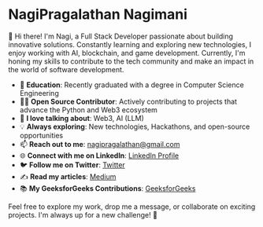 # NagiPragalathan Nagimani

👋 Hi there! I'm Nagi, a Full Stack Developer passionate about building innovative solutions. Constantly learning and exploring new technologies, I enjoy working with AI, blockchain, and game development. Currently, I'm honing my skills to contribute to the tech community and make an impact in the world of software development.

- 🏫 **Education**: Recently graduated with a degree in Computer Science Engineering
- 👨‍💻 **Open Source Contributor**: Actively contributing to projects that advance the Python and Web3 ecosystem
- 💬 **I love talking about**: Web3, AI (LLM)
- 💡 **Always exploring**: New technologies, Hackathons, and open-source opportunities
- 📫 **Reach out to me**: nagipragalathan@gmail.com
- 🌐 **Connect with me on LinkedIn**: [LinkedIn Profile](https://www.linkedin.com/in/nagi-pragalathan/)
- 🐦 **Follow me on Twitter**: [Twitter](https://twitter.com/NagiPragalathan)
- ✍️ **Read my articles**: [Medium](https://medium.com/@nagipragalathan)
- 📚 **My GeeksforGeeks Contributions**: [GeeksforGeeks](https://www.geeksforgeeks.org/user/nagipragalathan/contributions/)

Feel free to explore my work, drop me a message, or collaborate on exciting projects. I'm always up for a new challenge! 🚀
